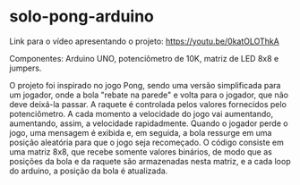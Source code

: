 # solo-pong-arduino

Link para o vídeo apresentando o projeto: https://youtu.be/0katOLOThkA

Componentes: Arduino UNO, potenciômetro de 10K, matriz de LED 8x8 e jumpers.

  O projeto foi inspirado no jogo Pong, sendo uma versão simplificada para um jogador, onde a bola "rebate na parede" e volta para o jogador, que não deve deixá-la passar. A raquete é controlada pelos valores fornecidos pelo potenciômetro. A cada momento a velocidade do jogo vai aumentando, aumentando, assim, a velocidade rapidadmente. Quando o jogador perde o jogo, uma mensagem é exibida e, em seguida, a bola ressurge em uma posição aleatória para que o jogo seja recomeçado.
  O código consiste em uma matriz 8x8, que recebe somente valores binários, de modo que as posições da bola e da raquete são armazenadas nesta matriz, e a cada loop do arduino, a posição da bola é atualizada.
